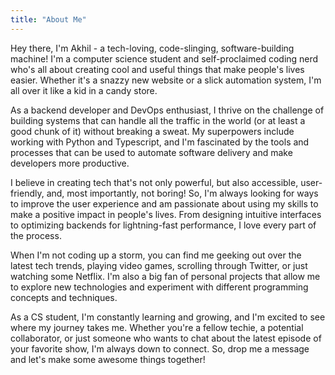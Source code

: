 ```yaml
---
title: "About Me"
---
```


Hey there, I'm Akhil - a tech-loving, code-slinging, software-building machine! I'm a computer science student and self-proclaimed coding nerd who's all about creating cool and useful things that make people's lives easier. Whether it's a snazzy new website or a slick automation system, I'm all over it like a kid in a candy store.

As a backend developer and DevOps enthusiast, I thrive on the challenge of building systems that can handle all the traffic in the world (or at least a good chunk of it) without breaking a sweat. My superpowers include working with Python and Typescript, and I'm fascinated by the tools and processes that can be used to automate software delivery and make developers more productive.

I believe in creating tech that's not only powerful, but also accessible, user-friendly, and, most importantly, not boring! So, I'm always looking for ways to improve the user experience and am passionate about using my skills to make a positive impact in people's lives. From designing intuitive interfaces to optimizing backends for lightning-fast performance, I love every part of the process.

When I'm not coding up a storm, you can find me geeking out over the latest tech trends, playing video games, scrolling through Twitter, or just watching some Netflix. I'm also a big fan of personal projects that allow me to explore new technologies and experiment with different programming concepts and techniques.

As a CS student, I'm constantly learning and growing, and I'm excited to see where my journey takes me. Whether you're a fellow techie, a potential collaborator, or just someone who wants to chat about the latest episode of your favorite show, I'm always down to connect. So, drop me a message and let's make some awesome things together!
